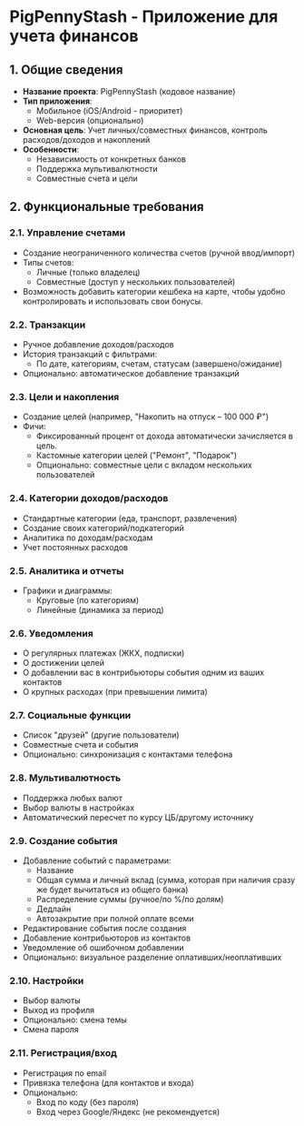 # PigPennyStash - Приложение для учета финансов

## 1. Общие сведения
- **Название проекта**: PigPennyStash (кодовое название)
- **Тип приложения**: 
  - Мобильное (iOS/Android - приоритет)
  - Web-версия (опционально)
- **Основная цель**: Учет личных/совместных финансов, контроль расходов/доходов и накоплений
- **Особенности**:
  - Независимость от конкретных банков
  - Поддержка мультивалютности
  - Совместные счета и цели

## 2. Функциональные требования

### 2.1. Управление счетами
- Создание неограниченного количества счетов (ручной ввод/импорт)
- Типы счетов:
  - Личные (только владелец)
  - Совместные (доступ у нескольких пользователей)
- Возможность добавить категории кешбека на карте, чтобы удобно контролировать и использовать свои бонусы.

### 2.2. Транзакции
- Ручное добавление доходов/расходов
- История транзакций с фильтрами:
  - По дате, категориям, счетам, статусам (завершено/ожидание)
- Опционально: автоматическое добавление транзакций

### 2.3. Цели и накопления
- Создание целей (например, "Накопить на отпуск – 100 000 ₽")
- Фичи:
  - Фиксированный процент от дохода автоматически зачисляется в цель.
  - Кастомные категории целей ("Ремонт", "Подарок")
  - Опционально: совместные цели с вкладом нескольких пользователей

### 2.4. Категории доходов/расходов
- Стандартные категории (еда, транспорт, развлечения)
- Создание своих категорий/подкатегорий
- Аналитика по доходам/расходам
- Учет постоянных расходов

### 2.5. Аналитика и отчеты
- Графики и диаграммы:
  - Круговые (по категориям)
  - Линейные (динамика за период)

### 2.6. Уведомления
- О регулярных платежах (ЖКХ, подписки)
- О достижении целей
- О добавлении вас в контрибьюторы события одним из ваших контактов
- О крупных расходах (при превышении лимита)

### 2.7. Социальные функции
- Список "друзей" (другие пользователи)
- Совместные счета и события
- Опционально: синхронизация с контактами телефона

### 2.8. Мультивалютность
- Поддержка любых валют
- Выбор валюты в настройках
- Автоматический пересчет по курсу ЦБ/другому источнику

### 2.9. Создание события
- Добавление событий с параметрами:
  - Название
  - Общая сумма и личный вклад (сумма, которая при наличия сразу же будет вычитаться из общего банка)
  - Распределение суммы (ручное/по %/по долям)
  - Дедлайн
  - Автозакрытие при полной оплате всеми
- Редактирование события после создания
- Добавление контрибьюторов из контактов
- Уведомление об ошибочном добавлении
- Опционально: визуальное разделение оплативших/неоплативших

### 2.10. Настройки
- Выбор валюты
- Выход из профиля
- Опционально: смена темы
- Смена пароля

### 2.11. Регистрация/вход
- Регистрация по email
- Привязка телефона (для контактов и входа)
- Опционально:
  - Вход по коду (без пароля)
  - Вход через Google/Яндекс (не рекомендуется)
